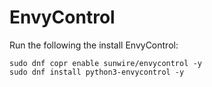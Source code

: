 # EnvyControl

Run the following the install EnvyControl:

```
sudo dnf copr enable sunwire/envycontrol -y
sudo dnf install python3-envycontrol -y
```
